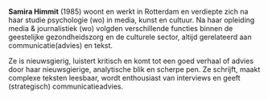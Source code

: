 **Samira Himmit** (1985) woont en werkt in Rotterdam en verdiepte zich na haar studie psychologie (wo) in media, kunst en cultuur. Na haar opleiding media & journalistiek (wo) volgden verschillende functies binnen de geestelijke gezondheidszorg en de culturele sector, altijd gerelateerd aan communicatie(advies) en tekst.

Ze is nieuwsgierig, luistert kritisch en komt tot een goed verhaal of advies door haar nieuwsgierige, analytische blik en scherpe pen. Ze schrijft, maakt complexe teksten leesbaar, wordt enthousiast van interviews en geeft (strategisch) communicatieadvies.
